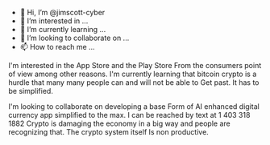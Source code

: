 - 👋 Hi, I’m @jimscott-cyber
- 👀 I’m interested in ...
- 🌱 I’m currently learning ...
- 💞️ I’m looking to collaborate on ...
- 📫 How to reach me ...

<!---
jimscott-cyber/jimscott-cyber is a ✨ special ✨ repository because its `README.md` (this file) appears on your GitHub profile.
You can click the Preview link to take a look at your changes.
--->
I'm interested in the App Store and the Play Store 
From the consumers point of view among other reasons. 
I'm currently learning that bitcoin crypto is a hurdle
that many many people can and will not be able to 
Get past. It has to be simplified. 

 I'm looking to collaborate on developing a base
Form of AI enhanced digital currency app simplified to 
the max. I can be reached by text at 1 403 318 1882
Crypto is damaging the economy in a big way and people 
are recognizing that. The crypto system itself 
Is non productive. 
